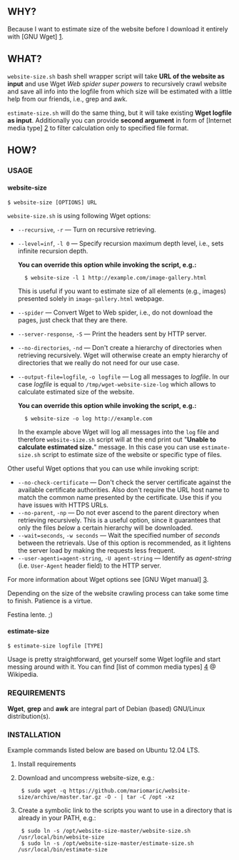 ## WHY?

Because I want to estimate size of the website before I download it entirely with [GNU Wget] [1].

## WHAT?

`website-size.sh` bash shell wrapper script will take **URL of the website as input** and use Wget *Web spider super powers* to recursively crawl website and save all info into the logfile from which size will be estimated with a little help from our friends, i.e., grep and awk.

`estimate-size.sh` will do the same thing, but it will take existing **Wget logfile as input**. Additionally you can provide **second argument** in form of [Internet media type] [2] to filter calculation only to specified file format.

## HOW?

### USAGE

#### website-size

    $ website-size [OPTIONS] URL

`website-size.sh` is using following Wget options:

- `--recursive`, `-r` — Turn on recursive retrieving.
- `--level=inf`, `-l 0` — Specify recursion maximum depth level, i.e., sets infinite recursion depth.

    **You can override this option while invoking the script, e.g.:**

        $ website-size -l 1 http://example.com/image-gallery.html

    This is useful if you want to estimate size of all elements (e.g., images) presented solely in `image-gallery.html` webpage.

- `--spider` — Convert Wget to Web spider, i.e., do not download the pages, just check that they are there.
- `--server-response`, `-S` — Print the headers sent by HTTP server.
- `--no-directories`, `-nd` — Don't create a hierarchy of directories when retrieving recursively. Wget will otherwise create an empty hierarchy of directories that we really do not need for our use case.
- `--output-file=logfile`, `-o logfile` — Log all messages to *logfile*. In our case *logfile* is equal to `/tmp/wget-website-size-log` which allows to calculate estimated size of the website.

    **You can override this option while invoking the script, e.g.:**

        $ website-size -o log http://example.com

    In the example above Wget will log all messages into the `log` file and therefore `website-size.sh` script will at the end print out "**Unable to calculate estimated size.**" message. In this case you can use `estimate-size.sh` script to estimate size of the website or specific type of files.

Other useful Wget options that you can use while invoking script:
- `--no-check-certificate` — Don't check the server certificate against the available certificate authorities. Also don't require the URL host name to match the common name presented by the certificate. Use this if you have issues with HTTPS URLs. 
- `--no-parent`, `-np` — Do not ever ascend to the parent directory when retrieving recursively. This is a useful option, since it guarantees that only the files *below* a certain hierarchy will be downloaded.
- `--wait=seconds`, `-w seconds` — Wait the specified number of *seconds* between the retrievals. Use of this option is recommended, as it lightens the server load by making the requests less frequent. 
- `--user-agenti=agent-string`, `-U agent-string` — Identify as *agent-string* (i.e. `User-Agent` header field) to the HTTP server.

For more information about Wget options see [GNU Wget manual] [3].

Depending on the size of the website crawling process can take some time to finish. Patience is a virtue.

Festina lente. ;)

#### estimate-size

    $ estimate-size logfile [TYPE]

Usage is pretty straightforward, get yourself some Wget logfile and start messing around with it. You can find [list of common media types] [4] @ Wikipedia.

### REQUIREMENTS

**Wget**, **grep** and **awk** are integral part of Debian (based) GNU/Linux distribution(s).

### INSTALLATION

Example commands listed below are based on Ubuntu 12.04 LTS.

1. Install requirements
2. Download and uncompress website-size, e.g.:

        $ sudo wget -q https://github.com/mariomaric/website-size/archive/master.tar.gz -O - | tar -C /opt -xz

3. Create a symbolic link to the scripts you want to use in a directory that is already in your PATH, e.g.:

        $ sudo ln -s /opt/website-size-master/website-size.sh /usr/local/bin/website-size
        $ sudo ln -s /opt/website-size-master/estimate-size.sh /usr/local/bin/estimate-size

[1]: https://github.com/mariomaric/download-website#readme
    "Download website - Wget wrapper script"
[2]: http://en.wikipedia.org/wiki/Internet_media_type
    "Internet media type @ Wikipedia"
[3]: http://www.gnu.org/software/wget/manual/wget.html
    "GNU Wget Manual"
[4]: http://en.wikipedia.org/wiki/Internet_media_type#List_of_common_media_types
    "List of common media types @ Wikipedia"
